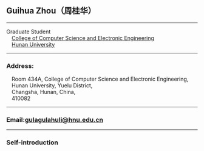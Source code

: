 ## Guihua Zhou（周桂华）

---
Graduate Student<br />
&emsp;[College of Computer Science and Electronic Engineering](http://csee.hnu.edu.cn/)<br />
&emsp;[Hunan University](http://www.hnu.edu.cn/)<br /> 

---
### Address: 
&emsp;Room 434A, College of Computer Science and Electronic Engineering,<br />
&emsp;Hunan University, Yuelu District,<br /> 
&emsp;Changsha, Hunan, China,<br /> 
&emsp;410082

---
### Email:gulagulahuli@hnu.edu.cn

---
### Self-introduction
&emsp;
